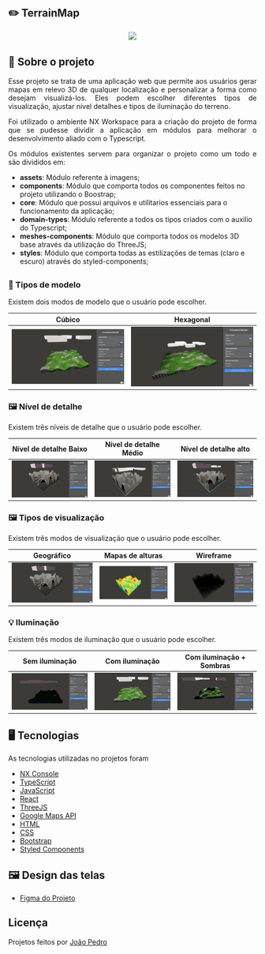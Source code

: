## :pencil2: TerrainMap

<p align="center">
  <img width="1000" height="auto" src=".github/terrain-map.gif">
</p>

## :file_folder: Sobre o projeto

<p align="justify">
  Esse projeto se trata de uma aplicação web que permite aos usuários gerar mapas em relevo 3D de qualquer localização e personalizar a forma como desejam visualizá-los. Eles podem escolher diferentes tipos de visualização, ajustar nível detalhes e tipos de iluminação do terreno.
</p>
<p align="justify">
  Foi utilizado o ambiente NX Workspace para a criação do projeto de forma que se pudesse dividir a aplicação em módulos para melhorar o desenvolvimento aliado com o Typescript.
</p>
<p align="justify">
  Os módulos existentes servem para organizar o projeto como um todo e são divididos em:
</p>

  - **assets**: Módulo referente à imagens;
  - **components**: Módulo que comporta todos os componentes feitos no projeto utilizando o Boostrap;
  - **core**: Módulo que possui arquivos e utilitarios essenciais para o funcionamento da aplicação;
  - **domain-types**: Módulo referente a todos os tipos criados com o auxilio do Typescript;
  - **meshes-components**: Módulo que comporta todos os modelos 3D base através da utilização do ThreeJS;
  - **styles**: Módulo que comporta todas as estilizações de temas (claro e escuro) através do styled-components;

##

### 🧊 Tipos de modelo

<p align="justify">
  Existem dois modos de modelo que o usuário pode escolher.
</p>

| Cúbico                                | Hexagonal                                |
| ------------------------------------- | ---------------------------------------- |
| ![image1](.github/terreno-cubico.png) | ![image2](.github/terreno-hexagonal.jpg) |

### 🖼️ Nível de detalhe

<p align="justify">
  Existem três níveis de detalhe que o usuário pode escolher.
</p>

| Nível de detalhe Baixo                     | Nível de detalhe Médio                     | Nível de detalhe alto                     |
| ------------------------------------------ | ------------------------------------------ | ------------------------------------------|
| ![image1](.github/nivel-detalhe-baixo.jpg) | ![image2](.github/nivel-detalhe-medio.jpg) | ![image3](.github/nivel-detalhe-alto.jpg) |

### 🖼️ Tipos de visualização

<p align="justify">
  Existem três modos de visualização que o usuário pode escolher.
</p>

| Geográfico                                 | Mapas de alturas                              | Wireframe                                     |
| ------------------------------------------ | --------------------------------------------- | --------------------------------------------- |
| ![image1](.github/nivel-detalhe-baixo.jpg) | ![image2](.github/visualizacao-heightmap.jpg) | ![image3](.github/visualizacao-wireframe.jpg) |

### 💡 Iluminação

<p align="justify">
  Existem três modos de iluminação que o usuário pode escolher.
</p>

| Sem iluminação                            | Com iluminação                        | Com iluminação + Sombras                  |
| ----------------------------------------- | ------------------------------------- | ----------------------------------------- |
| ![image1](.github/terreno-sem-sombra.png) | ![image2](.github/terreno-cubico.png) | ![image3](.github/terreno-com-sombra.jpg) |

##

## :desktop_computer: Tecnologias

As tecnologias utilizadas no projetos foram

- <a href="https://nx.dev/recipes/nx-console">NX Console</a>
- <a href="https://www.typescriptlang.org">TypeScript</a>
- <a href="https://developer.mozilla.org/en-US/docs/Web/JavaScript">JavaScript</a>
- <a href="https://react.dev">React</a>
- <a href="https://threejs.org">ThreeJS</a>
- <a href="https://developers.google.com/maps?hl=pt-br">Google Maps API</a>
- <a href="https://developer.mozilla.org/en-US/docs/Web/HTML">HTML</a>
- <a href="https://developer.mozilla.org/en-US/docs/Web/CSS">CSS</a>
- <a href="https://getbootstrap.com/docs/5.0/getting-started/introduction/">Bootstrap</a>
- <a href="https://styled-components.com">Styled Components</a>

## :framed_picture: Design das telas

- <a href="https://www.figma.com/file/TknTfh7qs9neG7AbgT4seG/Procedural-Render?node-id=0%3A1&t=ezZdxKeLdofJ4jm1-1" />Figma do Projeto</a>

## Licença
Projetos feitos por <a href="https://www.linkedin.com/in/joao-pedro-silva-lopes/">João Pedro</a>

